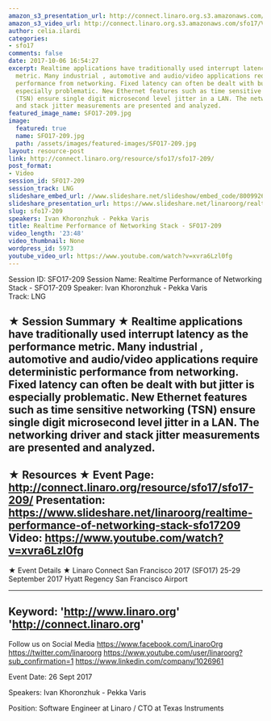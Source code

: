 ```yaml
---
amazon_s3_presentation_url: http://connect.linaro.org.s3.amazonaws.com/sfo17/Presentations/SFO17-209%20-%20Realtime%20Performance%20of%20Networking%20Stack.pdf
amazon_s3_video_url: http://connect.linaro.org.s3.amazonaws.com/sfo17/Videos/SFO17-209%20-%20Realtime%20Performance%20of%20Networking%20Stack.mp4
author: celia.ilardi
categories:
- sfo17
comments: false
date: 2017-10-06 16:54:27
excerpt: Realtime applications have traditionally used interrupt latency as the performance
  metric. Many industrial , automotive and audio/video applications require deterministic
  performance from networking. Fixed latency can often be dealt with but jitter is
  especially problematic. New Ethernet features such as time sensitive networking
  (TSN) ensure single digit microsecond level jitter in a LAN. The networking driver
  and stack jitter measurements are presented and analyzed.
featured_image_name: SFO17-209.jpg
image:
  featured: true
  name: SFO17-209.jpg
  path: /assets/images/featured-images/SFO17-209.jpg
layout: resource-post
link: http://connect.linaro.org/resource/sfo17/sfo17-209/
post_format:
- Video
session_id: SFO17-209
session_track: LNG
slideshare_embed_url: //www.slideshare.net/slideshow/embed_code/80099264
slideshare_presentation_url: https://www.slideshare.net/linaroorg/realtime-performance-of-networking-stack-sfo17209
slug: sfo17-209
speakers: Ivan Khoronzhuk - Pekka Varis
title: Realtime Performance of Networking Stack - SFO17-209
video_length: '23:48'
video_thumbnail: None
wordpress_id: 5973
youtube_video_url: https://www.youtube.com/watch?v=xvra6Lzl0fg
---
```


Session ID: SFO17-209
Session Name: Realtime Performance of Networking Stack - SFO17-209
Speaker: Ivan Khoronzhuk - Pekka Varis  
Track: LNG


★ Session Summary ★
Realtime applications have traditionally used interrupt latency as the performance metric. Many industrial , automotive and audio/video applications require deterministic performance from networking. Fixed latency can often be dealt with but jitter is especially problematic. New Ethernet features such as time sensitive networking (TSN) ensure single digit microsecond level jitter in a LAN. The networking driver and stack jitter measurements are presented and analyzed.
---------------------------------------------------
★ Resources ★
Event Page: http://connect.linaro.org/resource/sfo17/sfo17-209/
Presentation: https://www.slideshare.net/linaroorg/realtime-performance-of-networking-stack-sfo17209
Video: https://www.youtube.com/watch?v=xvra6Lzl0fg
 ---------------------------------------------------

★ Event Details ★
Linaro Connect San Francisco 2017 (SFO17)
25-29 September 2017
Hyatt Regency San Francisco Airport

---------------------------------------------------
Keyword: 
'http://www.linaro.org'
'http://connect.linaro.org'
---------------------------------------------------
Follow us on Social Media
https://www.facebook.com/LinaroOrg
https://twitter.com/linaroorg
https://www.youtube.com/user/linaroorg?sub_confirmation=1
https://www.linkedin.com/company/1026961

Event Date: 26 Sept 2017

Speakers: Ivan Khoronzhuk - Pekka Varis

Position: Software Engineer at Linaro / CTO at Texas Instruments